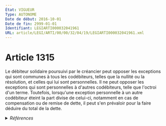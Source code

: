 ```yaml
---
État: VIGUEUR
Type: AUTONOME
Date de début: 2016-10-01
Date de fin: 2999-01-01
Identifiant: LEGIARTI000032041961
URL: article/LEGI/ARTI/00/00/32/04/19/LEGIARTI000032041961.xml
---
```


<h1>Article 1315</h1>

Le débiteur solidaire poursuivi par le créancier peut opposer les exceptions qui
sont communes à tous les codébiteurs, telles que la nullité ou la résolution, et
celles qui lui sont personnelles. Il ne peut opposer les exceptions qui sont
personnelles à d'autres codébiteurs, telle que l'octroi d'un terme. Toutefois,
lorsqu'une exception personnelle à un autre codébiteur éteint la part divise de
celui-ci, notamment en cas de compensation ou de remise de dette, il peut s'en
prévaloir pour la faire déduire du total de la dette.


<details>
  <summary><em>Références</em></summary>

  <h2>Articles faisant référence à l'article</h2>
  
  <ul>
    <li>
      <a href="https://legal.tricoteuses.fr//redirection/LEGIARTI000032006593?vers=git&vers=legifrance">Ordonnance n° 2016-131 du 10 février 2016 portant réforme du droit des contrats, du régime général et de la preuve des obligations - article 3 ENTIEREMENT_MODIF</a> MODIFIE source
    </li>
  </ul>
  
  <h2>Références faites par l'article</h2>
  
  <ul>
    <li>
      2016-02-10 MODIFIE cible <a href="https://legal.tricoteuses.fr//redirection/LEGIARTI000032006593?vers=git&vers=legifrance">Ordonnance n° 2016-131 du 10 février 2016 portant réforme du droit des contrats, du régime général et de la preuve des obligations - article 3 ENTIEREMENT_MODIF</a>
    </li>
    <li>
      2999-01-01 CONCORDANCE source <a href="https://legal.tricoteuses.fr//redirection/LEGIARTI000006436810?vers=git&vers=legifrance">Code civil - article 1208 AUTONOME MODIFIE, en vigueur du 1804-03-21 au 2016-10-01</a>
    </li>
    <li>
      CODIFICATION source Loi 1804-02-07
    </li>
  </ul>
</details>
